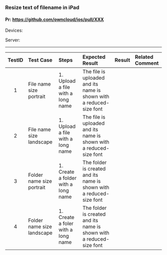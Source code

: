 ###  Resize text of filename in iPad 

#### Pr: https://github.com/owncloud/ios/pull/XXX 

Devices:

Server:

---

 
| TestID | Test Case | Steps | Expected Result | Result | Related Comment |
| :----: | :----- | :------ | :------------| :-----: | :------ |
| 1 | File name size portrait  |  1. Upload a file with a long name  |  The file is uploaded and its name is shown with a reduced-size font  |  |  |
| 2 | File name size landscape  |  1. Upload a file with a long name  |  The file is uploaded and its name is shown with a reduced-size font | | 
| 3 | Folder name size portrait  |  1. Create a folder with a long name  |  The folder is created and its name is shown with a reduced-size font  |  |  |
| 4 | Folder name size landscape  |  1. Create a foler with a long name  |  The folder is created and its name is shown with a reduced-size font |